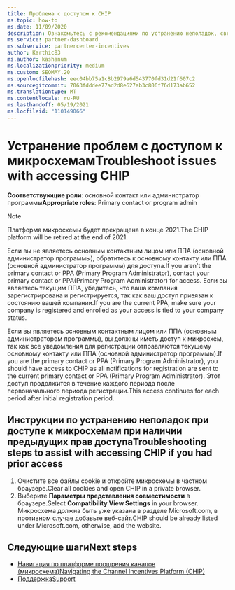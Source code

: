 ```yaml
---
title: Проблема с доступом к CHIP
ms.topic: how-to
ms.date: 11/09/2020
description: Ознакомьтесь с рекомендациями по устранению неполадок, связанных с использованием средства платформы поощрения каналов (микросхема).
ms.service: partner-dashboard
ms.subservice: partnercenter-incentives
author: Karthic83
ms.author: kashanum
ms.localizationpriority: medium
ms.custom: SEOMAY.20
ms.openlocfilehash: eec04bb75a1c8b2979a6d543770fd31d21f607c2
ms.sourcegitcommit: 7063fdddee77ad2d8e627ab3c806f76d173ab652
ms.translationtype: MT
ms.contentlocale: ru-RU
ms.lasthandoff: 05/19/2021
ms.locfileid: "110149066"
---
```

# <a name="troubleshoot-issues-with-accessing-chip"></a><span data-ttu-id="a87ba-103">Устранение проблем с доступом к микросхемам</span><span class="sxs-lookup"><span data-stu-id="a87ba-103">Troubleshoot issues with accessing CHIP</span></span>

<span data-ttu-id="a87ba-104">**Соответствующие роли**: основной контакт или администратор программы</span><span class="sxs-lookup"><span data-stu-id="a87ba-104">**Appropriate roles**: Primary contact or program admin</span></span>

>[!NOTE]
><span data-ttu-id="a87ba-105">Платформа микросхемы будет прекращена в конце 2021.</span><span class="sxs-lookup"><span data-stu-id="a87ba-105">The CHIP platform will be retired at the end of 2021.</span></span>

<span data-ttu-id="a87ba-106">Если вы не являетесь основным контактным лицом или ППА (основной администратор программы), обратитесь к основному контакту или ППА (основной администратор программы) для доступа.</span><span class="sxs-lookup"><span data-stu-id="a87ba-106">If you aren't the primary contact or PPA (Primary Program Administrator), contact your primary contact or PPA(Primary Program Administrator) for access.</span></span> <span data-ttu-id="a87ba-107">Если вы являетесь текущим ППА, убедитесь, что ваша компания зарегистрирована и регистрируется, так как ваш доступ привязан к состоянию вашей компании.</span><span class="sxs-lookup"><span data-stu-id="a87ba-107">If you are the current PPA, make sure your company is registered and enrolled as your access is tied to your company status.</span></span>

<span data-ttu-id="a87ba-108">Если вы являетесь основным контактным лицом или ППА (основным администратором программы), вы должны иметь доступ к микросхем, так как все уведомления для регистрации отправляются текущему основному контакту или ППА (основной администратор программы).</span><span class="sxs-lookup"><span data-stu-id="a87ba-108">If you are the primary contact or PPA (Primary Program Administrator), you should have access to CHIP as all notifications for registration are sent to the current primary contact or PPA (Primary Program Administrator).</span></span> <span data-ttu-id="a87ba-109">Этот доступ продолжится в течение каждого периода после первоначального периода регистрации.</span><span class="sxs-lookup"><span data-stu-id="a87ba-109">This access continues for each period after initial registration period.</span></span>

## <a name="troubleshooting-steps-to-assist-with-accessing-chip-if-you-had-prior-access"></a><span data-ttu-id="a87ba-110">Инструкции по устранению неполадок при доступе к микросхемам при наличии предыдущих прав доступа</span><span class="sxs-lookup"><span data-stu-id="a87ba-110">Troubleshooting steps to assist with accessing CHIP if you had prior access</span></span>

1. <span data-ttu-id="a87ba-111">Очистите все файлы cookie и откройте микросхемы в частном браузере.</span><span class="sxs-lookup"><span data-stu-id="a87ba-111">Clear all cookies and open CHIP in a private browser.</span></span>
1. <span data-ttu-id="a87ba-112">Выберите **Параметры представления совместимости** в браузере.</span><span class="sxs-lookup"><span data-stu-id="a87ba-112">Select **Compatibility View Settings** in your browser.</span></span> <span data-ttu-id="a87ba-113">Микросхема должна быть уже указана в разделе Microsoft.com, в противном случае добавьте веб-сайт.</span><span class="sxs-lookup"><span data-stu-id="a87ba-113">CHIP should be already listed under Microsoft.com, otherwise, add the website.</span></span>

## <a name="next-steps"></a><span data-ttu-id="a87ba-114">Следующие шаги</span><span class="sxs-lookup"><span data-stu-id="a87ba-114">Next steps</span></span>

- [<span data-ttu-id="a87ba-115">Навигация по платформе поощрения каналов (микросхема)</span><span class="sxs-lookup"><span data-stu-id="a87ba-115">Navigating the Channel Incentives Platform (CHIP)</span></span>](chip-intro.md)
- [<span data-ttu-id="a87ba-116">Поддержка</span><span class="sxs-lookup"><span data-stu-id="a87ba-116">Support</span></span>](report-problems-with-partner-center.md)